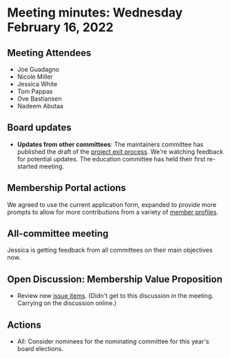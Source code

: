 # Meeting minutes: Wednesday February 16, 2022

## Meeting Attendees

- Joe Guadagno
- Nicole Miller
- Jessica White
- Tom Pappas
- Ove Bastiansen
- Nadeem Abutaa

## Board updates

- **Updates from other committees**: The maintainers committee has published the draft of the [project exit process](https://github.com/dotnet-foundation/Home/discussions/68?sort=new#discussioncomment-2168432). We're watching feedback for potential updates. The education committee has held their first re-started meeting.

## Membership Portal actions

We agreed to use the current application form, expanded to provide more prompts to allow for more contributions from a variety of [member profiles](../member-profiles.md).

## All-committee meeting

Jessica is getting feedback from all committees on their main objectives now.

## Open Discussion: Membership Value Proposition

- Review new [issue items](https://github.com/dotnet-foundation/wg-membership/labels/Values%20%2F%20Initiatives). (Didn't get to this discussion in the meeting. Carrying on the discussion online.)

## Actions

- All: Consider nominees for the nominating committee for this year's board elections.
